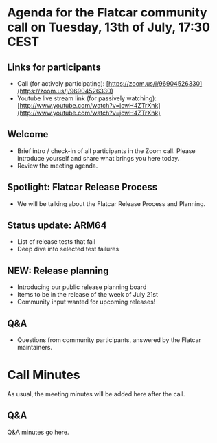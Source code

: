 # Agenda for the Flatcar community call on Tuesday, 13th of July, 17:30 CEST

## Links for participants
- Call (for actively participating): [https://zoom.us/j/96904526330](https://zoom.us/j/96904526330)
- Youtube live stream link (for passively watching): [http://www.youtube.com/watch?v=jcwH4ZTrXnk](http://www.youtube.com/watch?v=jcwH4ZTrXnk)

## Welcome
- Brief intro / check-in of all participants in the Zoom call. Please introduce yourself and share what brings you here today.
- Review the meeting agenda.

## Spotlight: Flatcar Release Process
- We will be talking about the Flatcar Release Process and Planning.

## Status update: ARM64
- List of release tests that fail
- Deep dive into selected test failures

## NEW: Release planning
- Introducing our public release planning board
- Items to be in the release of the week of July 21st
- Community input wanted for upcoming releases!

## Q&A
- Questions from community participants, answered by the Flatcar maintainers.

# Call Minutes

As usual, the meeting minutes will be added here after the call.

## Q&A

Q&A minutes go here.
